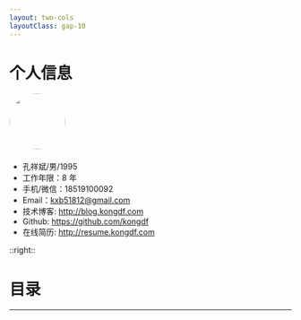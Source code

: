 ```yaml
---
layout: two-cols
layoutClass: gap-10
---
```


# 个人信息

<img border="rounded" style="border-radius:50%;margin:0 auto;" src="https://static.kongdf.com/self.jpeg" width="100" alt="">

<div style="margin-top:20px;">


- 孔祥斌/男/1995
- 工作年限：8 年
- 手机/微信：18519100092
- Email：kxb51812@gmail.com
- 技术博客: http://blog.kongdf.com
- Github: https://github.com/kongdf 
- 在线简历: http://resume.kongdf.com

</div>
::right::

# 目录

  <Toc   minDepth="1" maxDepth="1"></Toc>

---